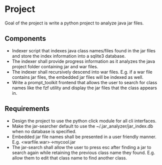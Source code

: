 # Project

Goal of the project is write a python project to analyze java jar files.

## Components

- Indexer script that indexes java class names/files found in the jar files and store the index information into a sqlite3 database.
- The indexer shall provide progress information as it analyzes the java project folder containing jar and war files.
- The indexer shall recursively descend into war files. E.g. if a war file contains jar files, the embedded jar files will be indexed as well.
- Write a prompt_toolkit frontend that allows the user to search for class names like the fzf utility and display the jar files
  that the class appears in.

## Requirements

- Design the project to use the python click module for all cli interfaces.
- Make the jar-searcher default to use the ~/.jar_analyzer/jar_index.db when no database is specified.
- Embedded jar file names shall be presented in a user friendly manner. E.g. <warfile.war>->mycool.jar
- The jar-search shall allow the user to press esc after finding a jar to search again while retaining the previous class name they found. E.g. allow them to edit that class name to find another class. 
